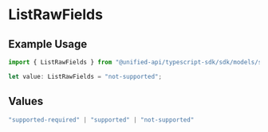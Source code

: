 # ListRawFields

## Example Usage

```typescript
import { ListRawFields } from "@unified-api/typescript-sdk/sdk/models/shared";

let value: ListRawFields = "not-supported";
```

## Values

```typescript
"supported-required" | "supported" | "not-supported"
```